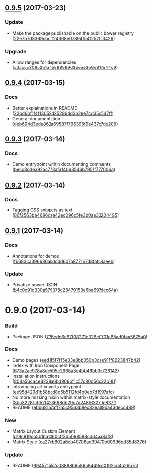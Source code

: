<a name="0.9.5"></a>
## [0.9.5](https://github.com/leodido/matrix-layout/compare/v0.9.4...v0.9.5) (2017-03-23)


### Update

* Make the package publishable on the public bower registry ([22e7b7d3369cbcff24368e07894f54f257fc3426](https://github.com/leodido/matrix-layout/commit/22e7b7d3369cbcff24368e07894f54f257fc3426))

### Upgrade

* Allow ranges for dependencies ([a2accc306a2b1a45568599d35eae3b9d617e44c9](https://github.com/leodido/matrix-layout/commit/a2accc306a2b1a45568599d35eae3b9d617e44c9))



<a name="0.9.4"></a>
## [0.9.4](https://github.com/leodido/matrix-layout/compare/v0.9.3...v0.9.4) (2017-03-15)


### Docs

* Better explainations in README ([22bd6bf1f4f13059d25296dd3b2ee74d35d547ff](https://github.com/leodido/matrix-layout/commit/22bd6bf1f4f13059d25296dd3b2ee74d35d547ff))
* General documentation ([deb694d3ede862a69587f796395f9e437c7de209](https://github.com/leodido/matrix-layout/commit/deb694d3ede862a69587f796395f9e437c7de209))



<a name="0.9.3"></a>
## [0.9.3](https://github.com/leodido/matrix-layout/compare/v0.9.2...v0.9.3) (2017-03-14)


### Docs

* Demo entrypoint within documenting comments ([becc8d3ea92ac773afa14063546b7951f777006a](https://github.com/leodido/matrix-layout/commit/becc8d3ea92ac773afa14063546b7951f777006a))



<a name="0.9.2"></a>
## [0.9.2](https://github.com/leodido/matrix-layout/compare/v0.9.1...v0.9.2) (2017-03-14)


### Docs

* Tagging CSS snippets as text ([86f2563ba4696daa42ec096c5fe3b0aa33204495](https://github.com/leodido/matrix-layout/commit/86f2563ba4696daa42ec096c5fe3b0aa33204495))



<a name="0.9.1"></a>
## [0.9.1](https://github.com/leodido/matrix-layout/compare/v0.9.0...v0.9.1) (2017-03-14)


### Docs

* Annotations for demos ([fb683ca396636abdcdd607a8771b7d8fafc8aeeb](https://github.com/leodido/matrix-layout/commit/fb683ca396636abdcdd607a8771b7d8fafc8aeeb))

### Update

* Privatize bower JSON ([b4c0c91d330a579378c28470153e6ba697dcc64a](https://github.com/leodido/matrix-layout/commit/b4c0c91d330a579378c28470153e6ba697dcc64a))



<a name="0.9.0"></a>
# 0.9.0 (2017-03-14)


### Build

* Package JSON ([726edc6e67f08271e328c0701e65ad9faa5675a0](https://github.com/leodido/matrix-layout/commit/726edc6e67f08271e328c0701e65ad9faa5675a0))

### Docs

* Demo pages ([eed115f7f15e33e8bb350b3dae911f8223847b42](https://github.com/leodido/matrix-layout/commit/eed115f7f15e33e8bb350b3dae911f8223847b42))
* Index with Iron Component Page ([673a2ae978a8dc595c2968a3e4bb46bb3c726142](https://github.com/leodido/matrix-layout/commit/673a2ae978a8dc595c2968a3e4bb46bb3c726142))
* Installation instructions ([804a56ca4e8238a6bd909bf1c57c80d56d32b181](https://github.com/leodido/matrix-layout/commit/804a56ca4e8238a6bd909bf1c57c80d56d32b181))
* Introducing all-imports entrypoint ([ee95d429d1b58bcd8d5b5112fd4b0eb7d1997afc](https://github.com/leodido/matrix-layout/commit/ee95d429d1b58bcd8d5b5112fd4b0eb7d1997afc))
* No more missing mixin within matrix-style documentation ([8ba32281c952f423698db29d7d248f63270e837f](https://github.com/leodido/matrix-layout/commit/8ba32281c952f423698db29d7d248f63270e837f))
* README ([ebb681a7aff7a5c9563b8ec82ea09da43decc489](https://github.com/leodido/matrix-layout/commit/ebb681a7aff7a5c9563b8ec82ea09da43decc489))

### New

* Matrix Layout Custom Element ([d19c919cb5b1ba1360cff3d5098588cd64aa8af8](https://github.com/leodido/matrix-layout/commit/d19c919cb5b1ba1360cff3d5098588cd64aa8af8))
* Matrix Style ([ca27eb602a6eb40706ad39470b00996dd35d8376](https://github.com/leodido/matrix-layout/commit/ca27eb602a6eb40706ad39470b00996dd35d8376))

### Update

* README ([994571552c08888b9586a8449cd0192cd4a26b7c](https://github.com/leodido/matrix-layout/commit/994571552c08888b9586a8449cd0192cd4a26b7c))



